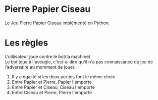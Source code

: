 # Pierre Papier Ciseau
Le Jeu Pierre Papier Ciseau implémenté en Python.

# Les règles
L'utilisateur joue contre le bot(la machine)<br>
Le bot joue à l'aveugle, c'est-à-dire qu'il n'a pas connaissance du jeu de l'adversaire au momment de jouer.
<ol>
  <li> Il y a égalité si les deux parties font le même choix</li>
  <li> Entre Papier et Pierre, Papier l'emporte</li>
  <li> Entre Papier et Ciseau, Ciseau l'emporte</li>
  <li> Entre Ciseau et Pierre, Pierre l'emporte</li>
 </ol>
